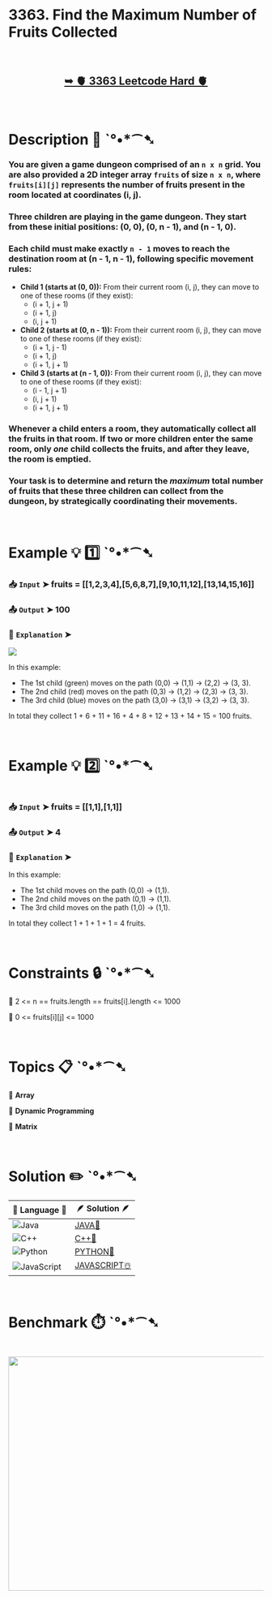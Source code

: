 # 3363. Find the Maximum Number of Fruits Collected

</br>

<h2 align="center"> 

<a href="https://leetcode.com/problems/find-the-maximum-number-of-fruits-collected/description/?envType=daily-question&envId=2025-08-07"><strong>➥ 🫀 3363 Leetcode Hard 🫀 </strong></a>
</h2>

</br>

# Description 📜 ˋ°•*⁀➷

### You are given a game dungeon comprised of an `n x n` grid. You are also provided a 2D integer array `fruits` of size `n x n`, where `fruits[i][j]` represents the number of fruits present in the room located at coordinates (i, j).

### Three children are playing in the game dungeon. They start from these initial positions: (0, 0), (0, n - 1), and (n - 1, 0).

### Each child must make exactly `n - 1` moves to reach the destination room at (n - 1, n - 1), following specific movement rules:

- **Child 1 (starts at (0, 0)):** From their current room (i, j), they can move to one of these rooms (if they exist):
    - (i + 1, j + 1)
    - (i + 1, j)
    - (i, j + 1)
- **Child 2 (starts at (0, n - 1)):** From their current room (i, j), they can move to one of these rooms (if they exist):
    - (i + 1, j - 1)
    - (i + 1, j)
    - (i + 1, j + 1)
- **Child 3 (starts at (n - 1, 0)):** From their current room (i, j), they can move to one of these rooms (if they exist):
    - (i - 1, j + 1)
    - (i, j + 1)
    - (i + 1, j + 1)

### Whenever a child enters a room, they automatically collect all the fruits in that room. If two or more children enter the same room, only *one* child collects the fruits, and after they leave, the room is emptied.

### Your task is to determine and return the *maximum* total number of fruits that these three children can collect from the dungeon, by strategically coordinating their movements.

</br>

# Example 💡 1️⃣ ˋ°•*⁀➷

  ### 📥 `Input`  ➤ fruits = [[1,2,3,4],[5,6,8,7],[9,10,11,12],[13,14,15,16]]

  ### 📤 `Output`  ➤ 100

  ### 🔦 `Explanation`  ➤

<img src="https://github.com/user-attachments/assets/3b497493-bf10-411e-a2d9-ddbdf834faef" width="" height=""/>

In this example:

- The 1st child (green) moves on the path (0,0) -> (1,1) -> (2,2) -> (3, 3).
- The 2nd child (red) moves on the path (0,3) -> (1,2) -> (2,3) -> (3, 3).
- The 3rd child (blue) moves on the path (3,0) -> (3,1) -> (3,2) -> (3, 3).

In total they collect 1 + 6 + 11 + 16 + 4 + 8 + 12 + 13 + 14 + 15 = 100 fruits.

</br>

# Example 💡 2️⃣ ˋ°•*⁀➷

<img src="" width="" height=""/>

  ### 📥 `Input` ➤ fruits = [[1,1],[1,1]]

  ### 📤 `Output`  ➤ 4

  ### 🔦 `Explanation` ➤

In this example:

- The 1st child moves on the path (0,0) -> (1,1).
- The 2nd child moves on the path (0,1) -> (1,1).
- The 3rd child moves on the path (1,0) -> (1,1).

In total they collect 1 + 1 + 1 + 1 = 4 fruits.

</br>

# Constraints 🔒 ˋ°•*⁀➷

🔹 2 <= n == fruits.length == fruits[i].length <= 1000 </br>

🔹 0 <= fruits[i][j] <= 1000 </br>

</br>

# Topics 📋 ˋ°•*⁀➷

🔸 **Array**  </br>

🔸 **Dynamic Programming**  </br>

🔸 **Matrix**  </br>

</br>

# Solution ✏️ ˋ°•*⁀➷

| 📒 Language 📒  | 🪶 Solution 🪶 |
| ------------- | ------------- |
|  ![Java](https://img.shields.io/badge/java-%23ED8B00.svg?style=for-the-badge&logo=openjdk&logoColor=white)  | [JAVA🍁]() |
|  ![C++](https://img.shields.io/badge/c++-%2300599C.svg?style=for-the-badge&logo=c%2B%2B&logoColor=white)  | [C++🎲]()  |
|  ![Python](https://img.shields.io/badge/python-3670A0?style=for-the-badge&logo=python&logoColor=ffdd54)    | [PYTHON🍰]() |
| ![JavaScript](https://img.shields.io/badge/javascript-%23323330.svg?style=for-the-badge&logo=javascript&logoColor=%23F7DF1E)   | [JAVASCRIPT☃️]() |

</br>

# Benchmark ⏱️ ˋ°•*⁀➷

<h1  align="center" >

<img src ="" width = "700px" height="462px" />

</h1>

